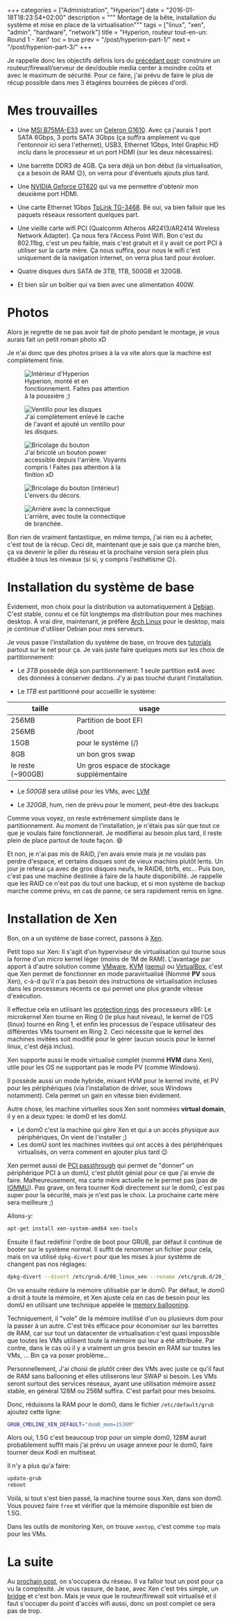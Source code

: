 +++
categories = ["Administration", "Hyperion"]
date = "2016-01-18T18:23:54+02:00"
description = """
Montage de la bête, installation 
du système et mise en place de la virtualisation"""
tags = ["linux", "xen", "admin", "hardware", "network"]
title = "Hyperion, routeur tout-en-un: Round 1 - Xen"
toc = true
prev = "/post/hyperion-part-1/"
next = "/post/hyperion-part-3/"
+++

Je rappelle donc les objectifs définis lors du [précédant post][prev]:
construire un routeur/firewall/serveur de dev/double media center à moindre
coûts et avec le maximum de sécurité. Pour ce faire, j'ai prévu de faire le plus
de récup possible dans mes 3 étagères bourrées de pièces d'ordi.

[prev]: /post/hyperion-part-1/

# Mes trouvailles

 * Une [MSI B75MA-E33][b75ma] avec un [Celeron G1610][g1610].  Avec ça j'aurais
   1 port SATA 6Gbps, 3 ports SATA 3Gbps (ça suffira amplement vu que l'entonnoir
   ici sera l'ethernet), USB3, Ethernet 1Gbps, Intel Graphic HD inclu dans le
   processeur et un port HDMI (sur les deux nécessaires).
   
 * Une barrette DDR3 de 4GB. Ça sera déjà un bon début (la virtualisation, ça a
   besoin de RAM :wink:), on verra pour d'éventuels ajouts plus tard.

 * Une [NVIDIA Geforce GT620][gt620] qui va me permettre d'obtenir mon deuxième
   port HDMI.
   
 * Une carte Ethernet 1Gbps [TpLink TG-3468][tg3468]. Bé oui, va bien falloir
   que les paquets réseaux ressortent quelques part.
   
 * Une vieille carte wifi PCI (Qualcomm Atheros AR2413/AR2414 Wireless Network
   Adapter). Ça nous fera l'Access Point Wifi. Bon c'est du 802.11bg, c'est un
   peu faible, mais c'est gratuit et il y avait ce port PCI à utiliser sur la
   carte mère. Ça nous suffira, pour nous le wifi c'est uniquement de la
   navigation internet, on verra plus tard pour évoluer.

 * Quatre disques durs SATA de 3TB, 1TB, 500GB et 320GB.

 * Et bien sûr un boîtier qui va bien avec une alimentation 400W.
 

[b75ma]: https://www.msi.com/Motherboard/B75MA-E33.html
[g1610]: http://ark.intel.com/products/71072/Intel-Celeron-Processor-G1610-2M-Cache-2_60-GHz
[gt620]: http://www.geforce.com/hardware/desktop-gpus/geforce-gt-620
[tg3468]: http://www.tp-link.com/baltic/products/details/cat-11_TG-3468.html

# Photos
Alors je regrette de ne pas avoir fait de photo pendant le montage, je vous
aurais fait un petit roman photo xD

Je n'ai donc que des photos prises à la va vite alors que la machine est
complètement finie.

<div class="group">
<figure class="cap-top" style="width:49%">
 <img src="/img/hyperion.inside.jpg" alt="Intérieur d'Hyperion">
 <figcaption>
  Hyperion, monté et en fonctionnement. Faites pas attention à la poussière ;)
 </figcaption>
</figure>
<figure class="cap-top" style="width:49%">
 <img src="/img/hyperion.fan.jpg" alt="Ventillo pour les disques">
 <figcaption>
  J'ai complètement enlevé le cache de l'avant et ajouté un ventillo pour les disques.
 </figcaption>
</figure>
<figure class="cap-top" style="width:49%">
 <img src="/img/hyperion.button.jpg" alt="Bricolage du bouton">
  <figcaption>
  J'ai bricolé un bouton power accessible depuis l'arrière. Voyants compris !
  Faites pas attention à la finition xD
 </figcaption>
</figure>
<figure class="cap-top" style="width:49%">
 <img src="/img/hyperion.button.inside.jpg" alt="Bricolage du bouton (intérieur)">
  <figcaption>
   L'envers du décors.
 </figcaption>
</figure>
<figure class="cap-top" style="width:49%">
 <img src="/img/hyperion.back.jpg" alt="Arrière avec la connectique">
  <figcaption>
   L'arrière, avec toute la connectique de branchée.
 </figcaption>
</figure>
</div>

Bon rien de vraiment fantastique, en même temps, j'ai rien eu à acheter, c'est
tout de la récup. Ceci dit, maintenant que je sais que ça marche bien, ça va
devenir le pilier du réseau et la prochaine version sera plein plus étudiée à
tous les niveaux (si si, y compris l'esthétisme :wink:).

# Installation du système de base
Évidement, mon choix pour la distribution va automatiquement
à [Debian][debian]. C'est stable, connu et ce fût longtemps ma distribution pour
mes machines desktop. À vrai dire, maintenant, je préfère [Arch Linux][] pour le
desktop, mais je continue d'utiliser Debian pour mes serveurs.

[debian]: http://www.debian.org
[arch linux]: http://www.archlinux.org

Je vous passe l'installation du système de base, on trouve des [tutorials][debinst] partout
sur le net pour ça. Je vais juste faire quelques mots sur les choix de
partitionnement:

[debinst]: https://www.debian.org/releases/stable/i386/index.html.fr


* Le *3TB* possède déjà son partitionnement: 1 seule partition ext4 avec des
  données à conserver dedans. J'y ai pas touché durant l'installation.
  
* Le *1TB* est partitionné pour accueillir le système: 

| taille                  |            usage                         |
|-------------------------|------------------------------------------|
| 256MB                   | Partition de boot EFI                    |
| 256MB                   | /boot                                    |
| 15GB                    | pour le système (/)                      |
| 8GB                     | un bon gros swap                         |
| le reste (~900GB)       | Un gros espace de stockage supplémentaire|

* Le *500GB* sera utilisé pour les VMs, avec [LVM][]

* Le *320GB*, hum, rien de prévu pour le moment, peut-être des backups

[lvm]: https://en.wikipedia.org/wiki/Logical_volume_management

Comme vous voyez, on reste extrêmement simpliste dans le partitionnement. Au
moment de l'installation, je n'étais pas sûr que tout ce que je voulais faire
fonctionnerait. Je modifierai au besoin plus tard, il reste plein de place
partout de toute façon. :smile:

Et non, je n'ai pas mis de RAID, j'en avais envie mais je ne voulais pas perdre
d'espace, et certains disques sont de vieux machins plutôt lents. Un jour je
referai ça avec de gros disques neufs, le RAID6, btrfs, etc... Puis bon, c'est
pas une machine destinée à faire de la haute disponibilité. Je rappelle que les
RAID ce n'est pas du tout une backup, et si mon système de backup marche comme
prévu, en cas de panne, ce sera rapidement remis en ligne.

# Installation de Xen
Bon, on a un système de base correct, passons à [Xen][].

[xen]: https://en.wikipedia.org/wiki/Xen

Petit topo sur Xen: Il s'agit d'un hyperviseur de virtualisation qui tourne sous
la forme d'un micro kernel léger (moins de 1M de RAM). L'avantage par apport à
d'autre solution comme [VMware][], [KVM][] ([qemu][]) ou [VirtualBox][], c'est
que Xen permet de fonctionner en mode paravirtualisé (Nommé **PV** sous Xen),
c-à-d qu'il n'a pas besoin des instructions de virtualisation incluses dans les
processeurs récents ce qui permet une plus grande vitesse d'exécution.

[vmware]: https://en.wikipedia.org/wiki/VMware
[kvm]: https://en.wikipedia.org/wiki/Kernel-based_Virtual_Machine
[qemu]: https://en.wikipedia.org/wiki/QEMU
[virtualbox]: https://en.wikipedia.org/wiki/VirtualBox

Il effectue cela en utilisant les [protection rings][rings] des processeurs x86:
Le microkernel Xen tourne en Ring 0 (le plus haut niveau), le kernel de l'OS
(linux) tourne en Ring 1, et enfin les processus de l'espace utilisateur des
différentes VMs tournent en Ring 2. Ceci nécessite que le kernel des machines
invitées soit modifié pour le gérer (aucun soucis pour le kernel linux, c'est
déjà inclus).

[rings]: https://en.wikipedia.org/wiki/Protection_ring

Xen supporte aussi le mode virtualisé complet (nommé **HVM** dans Xen), utile
pour les OS ne supportant pas le mode PV (comme Windows).

Il possède aussi un mode hybride, mixant HVM pour le kernel invité, et PV pour
les périphériques (via l'installation de driver, sous Windows notamment). Cela
permet un gain en vitesse bien évidement.

Autre chose, les machine virtuelles sous Xen sont nommées **virtual domain**, il
y en a deux types: le dom0 et les domU. 

* Le dom0 c'est la machine qui gère Xen et qui a un accès physique aux
  périphériques, On vient de l'installer ;)
* Les domU sont les machines invitées qui ont accès à des périphériques
  virtualisés, on verra comment en ajouter plus tard :wink:

Xen permet aussi de [PCI passthrough][passthrough] qui permet de "donner" un
périphérique PCI à un domU, c'est plutôt génial pour ce que j'ai envie de
faire. Malheureusement, ma carte mère actuelle ne le permet pas (pas
de [IOMMU][]). Pas grave, on fera tourner Kodi directement sur le dom0, c'est
pas super pour la sécurité, mais je n'est pas le choix. La prochaine carte mère
sera meilleure ;)

[passthrough]: https://wiki.xen.org/wiki/Xen_PCI_Passthrough
[iommu]: https://en.wikipedia.org/wiki/Input%E2%80%93output_memory_management_unit

Allons-y:

```sh
apt-get install xen-system-amd64 xen-tools 
```

Ensuite il faut redéfinir l'ordre de boot pour GRUB, par défaut il continue de
booter sur le système normal. Il suffit de renommer un fichier pour cela, mais
on va utilisé `dpkg-divert` pour que les mises à jour système de changent pas
nos réglages: 

```sh
dpkg-divert --divert /etc/grub.d/08_linux_xen --rename /etc/grub.d/20_linux_xen
```

On va ensuite réduire la mémoire utilisable par le dom0. Par défaut, le dom0 a
droit à toute la mémoire, et Xen ajuste cela en cas de besoin pour les domU en
utilisant une technique appelée le [memory ballooning][ballooning].

[ballooning]: https://www.quora.com/Virtualization-What-is-memory-ballooning

Techniquement, il "vole" de la mémoire inutilisé d'un ou plusieurs dom pour la
passer à un autre. C'est très efficace pour économiser sur les barrettes de RAM,
car sur tout un datacenter de virtualisation c'est quasi impossible que toutes
les VMs utilisent toute la mémoire qui leur a été attribuée. Par contre, dans le
cas où il y a vraiment un gros besoin en RAM sur toutes les VMs, ... Bin ça va
poser problème...

Personnellement, J'ai choisi de plutôt créer des VMs avec juste ce qu'il faut de
RAM sans ballooning et elles utiliserons leur SWAP si besoin. Les VMs seront
surtout des services réseaux, ayant une utilisation mémoire assez stable, en
général 128M ou 256M suffira. C'est parfait pour mes besoins.

Donc, réduisons la RAM pour le dom0, dans le fichier `/etc/default/grub` ajoutez
cette ligne:

```sh
GRUB_CMDLINE_XEN_DEFAULT="dom0_mem=1536M"
```

Alors oui, 1.5G c'est beaucoup trop pour un simple dom0, 128M aurait
probablement suffit mais j'ai prévu un usage annexe pour le dom0, faire tourner
deux Kodi en multiseat.

Il n'y a plus qu'a faire:

```sh
update-grub
reboot
```

Voilà, si tout s'est bien passé, la machine tourne sous Xen, dans son dom0. Vous
pouvez faire `free` et vérifier que la mémoire disponible est bien de 1.5G.

Dans les outils de monitoring Xen, on trouve `xentop`, c'est comme `top` mais
pour les VMs.

# La suite
Au [prochain post][next], on s'occupera du réseau. Il va falloir tout un post
pour ça vu la complexité. Je vous rassure, de base, avec Xen c'est très simple,
un [bridge][] et c'est bon. Mais je veux que le routeur/firewall soit virtualisé
et il faut s'occuper du point d'accès wifi aussi, donc un post complet ce sera
pas de trop.


[next]: /post/hyperion-part-3/
[bridge]: https://en.wikipedia.org/wiki/Bridging_(networking)
